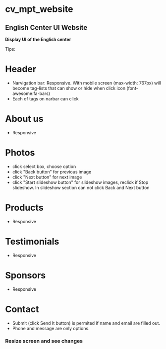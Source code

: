 # cv_mpt_website
## English Center UI Website 

**Display UI of the English center**

Tips:

# Header
- Narvigation bar: Responsive. With mobile screen (max-width: 767px) will become tag-lists that can show or hide when click icon (font-awesome:fa-bars)
- Each of tags on narbar can click
# About us
- Responsive
# Photos
- click select box, choose option 
- click "Back button" for previous image
- click "Next button" for next image
- click "Start slideshow button" for slideshow images, reclick if Stop slideshow. In slideshow section can not click Back and Next button
# Products
- Responsive
# Testimonials
- Responsive
# Sponsors
- Responsive
# Contact
- Submit (click Send It button) is permited if name and email are filled out. 
- Phone and message are only options.

### Resize screen and see changes ###
